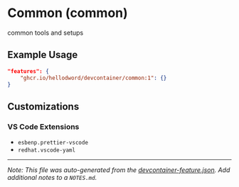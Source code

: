 
# Common (common)

common tools and setups

## Example Usage

```json
"features": {
    "ghcr.io/hellodword/devcontainer/common:1": {}
}
```



## Customizations

### VS Code Extensions

- `esbenp.prettier-vscode`
- `redhat.vscode-yaml`



---

_Note: This file was auto-generated from the [devcontainer-feature.json](https://github.com/hellodword/devcontainer/blob/main/features/src/common/devcontainer-feature.json).  Add additional notes to a `NOTES.md`._
